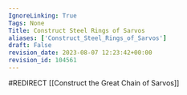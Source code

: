 ```yaml
---
IgnoreLinking: True
Tags: None
Title: Construct Steel Rings of Sarvos
aliases: ['Construct_Steel_Rings_of_Sarvos']
draft: False
revision_date: 2023-08-07 12:23:42+00:00
revision_id: 104561
---
```


#REDIRECT [[Construct the Great Chain of Sarvos]]